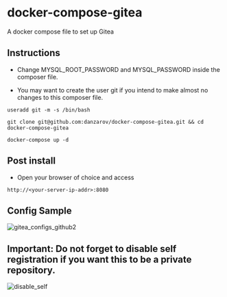 # docker-compose-gitea

A docker compose file to set up Gitea

## Instructions
* Change MYSQL_ROOT_PASSWORD and MYSQL_PASSWORD inside the composer file.

* You may want to create the user git if you intend to make almost no changes to this composer file.

```
useradd git -m -s /bin/bash

git clone git@github.com:danzarov/docker-compose-gitea.git && cd docker-compose-gitea

docker-compose up -d
```

## Post install
* Open your browser of choice and access
```
http://<your-server-ip-addr>:8080
```

## Config Sample

![gitea_configs_github2](https://user-images.githubusercontent.com/9399045/42068036-fde09098-7b1f-11e8-9eee-1e68d129751a.png)


## Important: Do not forget to disable self registration if you want this to be a private repository.

![disable_self](https://user-images.githubusercontent.com/9399045/42068075-34385b94-7b20-11e8-9af9-fa8fe9f98905.png)


